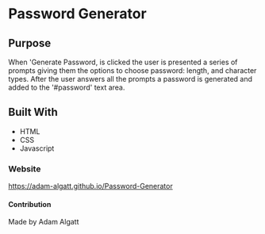 # Password Generator 

## Purpose
When 'Generate Password, is clicked the user is presented a series of prompts giving them the options to choose password:
length, and character types. After the user answers all the prompts a password is generated and added to the '#password' text area. 

## Built With 
* HTML
* CSS 
* Javascript

### Website
https://adam-algatt.github.io/Password-Generator

#### Contribution
Made by Adam Algatt
